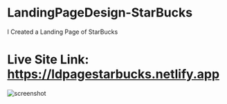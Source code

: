 # LandingPageDesign-StarBucks
I Created a Landing Page of StarBucks 

# Live Site Link: https://ldpagestarbucks.netlify.app
![screenshot](https://user-images.githubusercontent.com/112558970/190038766-1acf9fd4-0a5c-4267-ab5e-fa421599b91c.png)
